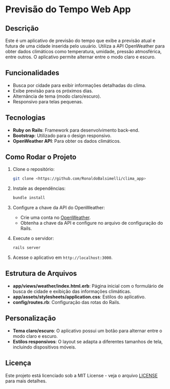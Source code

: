 # Previsão do Tempo Web App

## Descrição
Este é um aplicativo de previsão do tempo que exibe a previsão atual e futura de uma cidade inserida pelo usuário. Utiliza a API OpenWeather para obter dados climáticos como temperatura, umidade, pressão atmosférica, entre outros. O aplicativo permite alternar entre o modo claro e escuro.

## Funcionalidades
- Busca por cidade para exibir informações detalhadas do clima.
- Exibe previsão para os próximos dias.
- Alternância de tema (modo claro/escuro).
- Responsivo para telas pequenas.

## Tecnologias
- **Ruby on Rails**: Framework para desenvolvimento back-end.
- **Bootstrap**: Utilizado para o design responsivo.
- **OpenWeather API**: Para obter os dados climáticos.

## Como Rodar o Projeto

1. Clone o repositório:
    ```bash
    git clone <https://github.com/RonaldoBalsimelli/clima_app>
    ```

2. Instale as dependências:
    ```bash
    bundle install
    ```

3. Configure a chave da API do OpenWeather:
    - Crie uma conta no [OpenWeather](https://openweathermap.org/).
    - Obtenha a chave da API e configure no arquivo de configuração do Rails.

4. Execute o servidor:
    ```bash
    rails server
    ```

5. Acesse o aplicativo em `http://localhost:3000`.

## Estrutura de Arquivos

- **app/views/weather/index.html.erb**: Página inicial com o formulário de busca de cidade e exibição das informações climáticas.
- **app/assets/stylesheets/application.css**: Estilos do aplicativo.
- **config/routes.rb**: Configuração das rotas do Rails.

## Personalização

- **Tema claro/escuro**: O aplicativo possui um botão para alternar entre o modo claro e escuro.
- **Estilos responsivos**: O layout se adapta a diferentes tamanhos de tela, incluindo dispositivos móveis.

## Licença
Este projeto está licenciado sob a MIT License - veja o arquivo [LICENSE](LICENSE) para mais detalhes.
